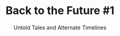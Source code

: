 ---
layout: post
title: "Back to the Future #1"
subtitle: "Untold Tales and Alternate Timelines"
season: "Back to the Future (IDW)"
category: comic
rate: 2
link: http://backtothefuture.wikia.com/wiki/Back_to_the_Future:_Untold_Tales_and_Alternate_Timelines_1
---